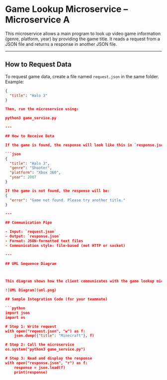 #  Game Lookup Microservice – Microservice A

This microservice allows a main program to look up video game information (genre, platform, year) by providing the game title. It reads a request from a JSON file and returns a response in another JSON file.

---

## How to Request Data

To request game data, create a file named `request.json` in the same folder. Example:

```json
{
  "title": "Halo 3"
}

Then, run the microservice using:

python3 game_service.py

---

## How to Receive Data

If the game is found, the response will look like this in `response.json`:

```json
{
  "title": "Halo 3",
  "genre": "Shooter",
  "platform": "Xbox 360",
  "year": 2007
}

If the game is not found, the response will be:
{
  "error": "Game not found. Please try another title."
}

---

## Communication Pipe

- Input: `request.json`  
- Output: `response.json`  
- Format: JSON-formatted text files  
- Communication style: file-based (not HTTP or socket)

---

## UML Sequence Diagram



This diagram shows how the client communicates with the game lookup microservice using JSON files as a communication pipe:

![UML Diagram](uml.png)

## Sample Integration Code (for your teammate)

```python
import json
import os

# Step 1: Write request
with open("request.json", "w") as f:
    json.dump({"title": "Minecraft"}, f)

# Step 2: Call the microservice
os.system("python3 game_service.py")

# Step 3: Read and display the response
with open("response.json", "r") as f:
    response = json.load(f)
    print(response)


